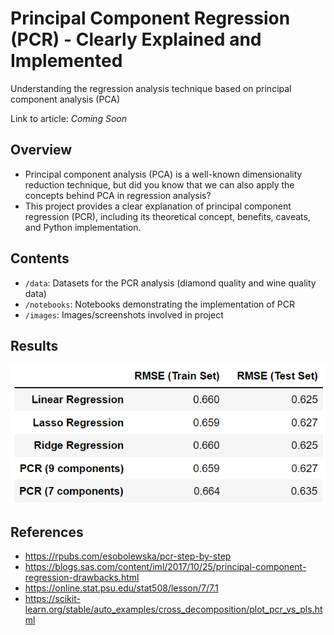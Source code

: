 # Principal Component Regression (PCR) - Clearly Explained and Implemented
Understanding the regression analysis technique based on principal component analysis (PCA)

Link to article: *Coming Soon*

## Overview
- Principal component analysis (PCA) is a well-known dimensionality reduction technique, but did you know that we can also apply the concepts behind PCA in regression analysis? 
- This project provides a clear explanation of principal component regression (PCR), including its theoretical concept, benefits, caveats, and Python implementation.

## Contents
- `/data`: Datasets for the PCR analysis (diamond quality and wine quality data)
- `/notebooks`: Notebooks demonstrating the implementation of PCR
- `/images`: Images/screenshots involved in project

## Results
![](https://raw.githubusercontent.com/kennethleungty/Principal-Component-Regression/main/images/rmse_table_final.png)

## References
- https://rpubs.com/esobolewska/pcr-step-by-step
- https://blogs.sas.com/content/iml/2017/10/25/principal-component-regression-drawbacks.html
- https://online.stat.psu.edu/stat508/lesson/7/7.1
- https://scikit-learn.org/stable/auto_examples/cross_decomposition/plot_pcr_vs_pls.html
